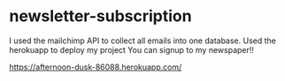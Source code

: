 # newsletter-subscription
I used the mailchimp API to collect all emails into one database. 
Used the herokuapp to deploy my project 
You can signup to my newspaper!! 

https://afternoon-dusk-86088.herokuapp.com/
